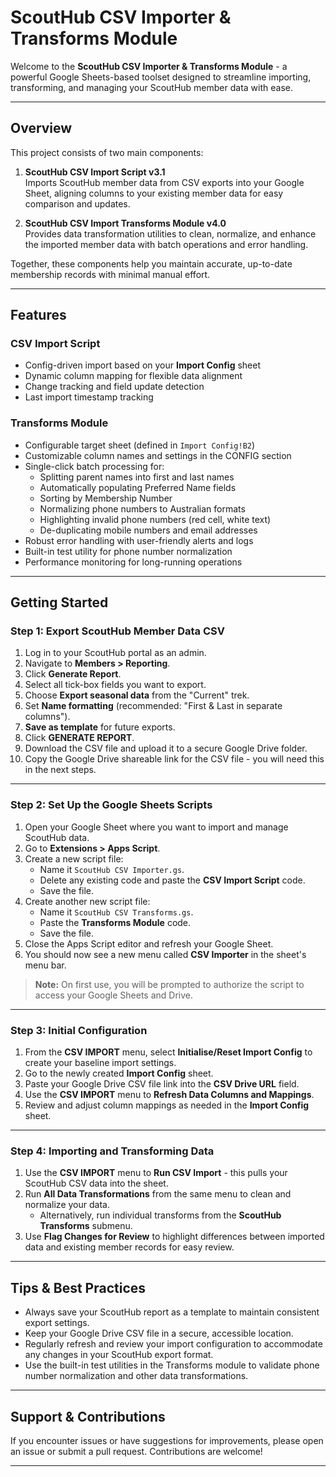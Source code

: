 # ScoutHub CSV Importer & Transforms Module

Welcome to the **ScoutHub CSV Importer & Transforms Module** - a powerful Google Sheets-based toolset designed to streamline importing, transforming, and managing your ScoutHub member data with ease.

---

## Overview

This project consists of two main components:

1. **ScoutHub CSV Import Script v3.1**  
   Imports ScoutHub member data from CSV exports into your Google Sheet, aligning columns to your existing member data for easy comparison and updates.

2. **ScoutHub CSV Import Transforms Module v4.0**  
   Provides data transformation utilities to clean, normalize, and enhance the imported member data with batch operations and error handling.

Together, these components help you maintain accurate, up-to-date membership records with minimal manual effort.

---

## Features

### CSV Import Script

- Config-driven import based on your **Import Config** sheet  
- Dynamic column mapping for flexible data alignment  
- Change tracking and field update detection  
- Last import timestamp tracking  

### Transforms Module

- Configurable target sheet (defined in `Import Config!B2`)  
- Customizable column names and settings in the CONFIG section  
- Single-click batch processing for:  
  - Splitting parent names into first and last names  
  - Automatically populating Preferred Name fields  
  - Sorting by Membership Number  
  - Normalizing phone numbers to Australian formats  
  - Highlighting invalid phone numbers (red cell, white text)  
  - De-duplicating mobile numbers and email addresses  
- Robust error handling with user-friendly alerts and logs  
- Built-in test utility for phone number normalization  
- Performance monitoring for long-running operations  

---

## Getting Started

### Step 1: Export ScoutHub Member Data CSV

1. Log in to your ScoutHub portal as an admin.  
2. Navigate to **Members > Reporting**.  
3. Click **Generate Report**.  
4. Select all tick-box fields you want to export.  
5. Choose **Export seasonal data** from the "Current" trek.  
6. Set **Name formatting** (recommended: "First & Last in separate columns").  
7. **Save as template** for future exports.  
8. Click **GENERATE REPORT**.  
9. Download the CSV file and upload it to a secure Google Drive folder.  
10. Copy the Google Drive shareable link for the CSV file - you will need this in the next steps.

---

### Step 2: Set Up the Google Sheets Scripts

1. Open your Google Sheet where you want to import and manage ScoutHub data.  
2. Go to **Extensions > Apps Script**.  
3. Create a new script file:  
   - Name it `ScoutHub CSV Importer.gs`.  
   - Delete any existing code and paste the **CSV Import Script** code.  
   - Save the file.  
4. Create another new script file:  
   - Name it `ScoutHub CSV Transforms.gs`.  
   - Paste the **Transforms Module** code.  
   - Save the file.  
5. Close the Apps Script editor and refresh your Google Sheet.  
6. You should now see a new menu called **CSV Importer** in the sheet's menu bar.  

> **Note:** On first use, you will be prompted to authorize the script to access your Google Sheets and Drive.

---

### Step 3: Initial Configuration

1. From the **CSV IMPORT** menu, select **Initialise/Reset Import Config** to create your baseline import settings.  
2. Go to the newly created **Import Config** sheet.  
3. Paste your Google Drive CSV file link into the **CSV Drive URL** field.  
4. Use the **CSV IMPORT** menu to **Refresh Data Columns and Mappings**.  
5. Review and adjust column mappings as needed in the **Import Config** sheet.  

---

### Step 4: Importing and Transforming Data

1. Use the **CSV IMPORT** menu to **Run CSV Import** - this pulls your ScoutHub CSV data into the sheet.  
2. Run **All Data Transformations** from the same menu to clean and normalize your data.  
   - Alternatively, run individual transforms from the **ScoutHub Transforms** submenu.  
3. Use **Flag Changes for Review** to highlight differences between imported data and existing member records for easy review.

---

## Tips & Best Practices

- Always save your ScoutHub report as a template to maintain consistent export settings.  
- Keep your Google Drive CSV file in a secure, accessible location.  
- Regularly refresh and review your import configuration to accommodate any changes in your ScoutHub export format.  
- Use the built-in test utilities in the Transforms module to validate phone number normalization and other data transformations.  

---

## Support & Contributions

If you encounter issues or have suggestions for improvements, please open an issue or submit a pull request. Contributions are welcome!

---
